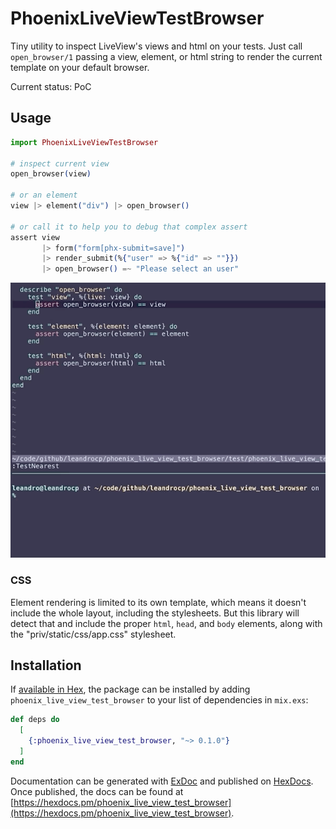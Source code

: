 # PhoenixLiveViewTestBrowser

Tiny utility to inspect LiveView's views and html on your tests. Just call `open_browser/1` passing a view, element, or html string to render the current template on your default browser.

Current status: PoC

## Usage

```elixir
import PhoenixLiveViewTestBrowser

# inspect current view
open_browser(view)

# or an element
view |> element("div") |> open_browser()

# or call it to help you to debug that complex assert
assert view
       |> form("form[phx-submit=save]")
       |> render_submit(%{"user" => %{"id" => ""}})
       |> open_browser() =~ "Please select an user"

```

![](phoenix_liveview_test_browser.gif)

### CSS

Element rendering is limited to its own template, which means it doesn't include the whole layout, including the stylesheets. But this library will detect that and include the proper `html`, `head`, and `body` elements, along with the "priv/static/css/app.css" stylesheet.

## Installation

If [available in Hex](https://hex.pm/docs/publish), the package can be installed
by adding `phoenix_live_view_test_browser` to your list of dependencies in `mix.exs`:

```elixir
def deps do
  [
    {:phoenix_live_view_test_browser, "~> 0.1.0"}
  ]
end
```

Documentation can be generated with [ExDoc](https://github.com/elixir-lang/ex_doc)
and published on [HexDocs](https://hexdocs.pm). Once published, the docs can
be found at [https://hexdocs.pm/phoenix_live_view_test_browser](https://hexdocs.pm/phoenix_live_view_test_browser).

